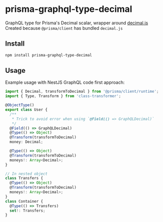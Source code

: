 # prisma-graphql-type-decimal

GraphQL type for Prisma's Decimal scalar, wrapper around [decimal.js](https://github.com/MikeMcl/decimal.js/)  
Created because `@prisma/client` has bundled `decimal.js`

## Install

```sh
npm install prisma-graphql-type-decimal

```

## Usage

Example usage with NestJS GraphQL code first approach:

```ts
import { Decimal, transformToDecimal } from '@prisma/client/runtime';
import { Type, Transform } from 'class-transformer';

@ObjectType()
export class User {
  /**
   * Trick to avoid error when using `@Field(() => GraphQLDecimal)`
   */
  @Field(() => GraphQLDecimal)
  @Type(() => Object)
  @Transform(transformToDecimal)
  money: Decimal;

  @Type(() => Object)
  @Transform(transformToDecimal)
  moneys!: Array<Decimal>;
}

// In nested object
class Transfers {
  @Type(() => Object)
  @Transform(transformToDecimal)
  moneys!: Array<Decimal>;
}
class Container {
  @Type(() => Transfers)
  set!: Transfers;
}
```

